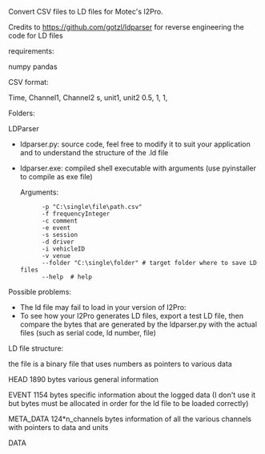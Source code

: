Convert CSV files to LD files for Motec's I2Pro.

Credits to https://github.com/gotzl/ldparser for reverse engineering the code for LD files

requirements:

numpy
pandas


CSV format:

Time, 	Channel1, 	Channel2
s, 	unit1, 		unit2
0.5, 	1, 		1,

Folders:

LDParser
- ldparser.py: source code, feel free to modify it to suit your application and to understand the structure of the .ld file
- ldparser.exe: compiled shell executable with arguments (use pyinstaller to compile as exe file)

	Arguments:

            -p "C:\single\file\path.csv"
            -f frequencyInteger
            -c comment
            -e event
            -s session
            -d driver
            -i vehicleID
            -v venue
            --folder "C:\single\folder" # target folder where to save LD files
            --help  # help

Possible problems:

- The ld file may fail to load in your version of I2Pro:
- To see how your I2Pro generates LD files, export a test LD file, then compare the bytes that are generated by the ldparser.py with the actual files (such as serial code, ld number, file)

LD file structure:

the file is a binary file that uses numbers as pointers to various data

HEAD 1890 bytes various general information

EVENT 1154 bytes specific information about the logged data (I don't use it but bytes must be allocated in order for the ld file to be loaded correctly)

META_DATA 124*n_channels bytes information of all the various channels with pointers to data and units

DATA
